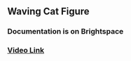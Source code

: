 ## Waving Cat Figure
### Documentation is on Brightspace

### [Video Link](https://youtube.com/shorts/98SMdPDiYf4?feature=share)
